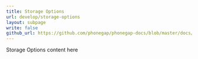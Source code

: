 ```yaml
---
title: Storage Options
url: develop/storage-options
layout: subpage
write: false
github_url: https://github.com/phonegap/phonegap-docs/blob/master/docs/2-tutorials/2-develop/5-storage-options.html.md
---
```


Storage Options content here
